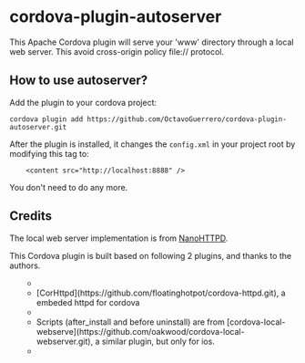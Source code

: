 # cordova-plugin-autoserver
This Apache Cordova plugin will serve your 'www' directory through a local web server.
This avoid cross-origin policy file:// protocol.

## How to use autoserver?

Add the plugin to your cordova project:

    cordova plugin add https://github.com/OctavoGuerrero/cordova-plugin-autoserver.git

After the plugin is installed, it changes the `config.xml` in your project root by modifying this tag to:

        <content src="http://localhost:8888" />

You don't need to do any more.

## Credits

The local web server implementation is from [NanoHTTPD](https://github.com/NanoHttpd/nanohttpd).

This Cordova plugin is built based on following 2 plugins, and thanks to the authors.<ul>
*    <li> [CorHttpd](https://github.com/floatinghotpot/cordova-httpd.git), a embeded httpd for cordova
*    <li> Scripts (after_install and before uninstall) are from [cordova-local-webserve](https://github.com/oakwood/cordova-local-webserver.git), a similar plugin, but only for ios.
* </ul>
